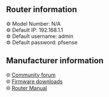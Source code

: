 <h2>Router information</h2>
⚙️ Model Number: N/A<br>
⚙️ Default IP: 192.168.1.1<br>
⚙️ Default username: admin<br>
⚙️ Default password: pfsense
<h2>Manufacturer information</h2>
🌐  <a href="https://forum.netgate.com/category/66/pfsense-software">Community forum</a><br>
🌐  <a href="https://www.pfsense.org/download/">Firmware downloads</a><br>
🌐  <a href="https://docs.netgate.com/pfsense/en/latest/">Router Manual</a>
